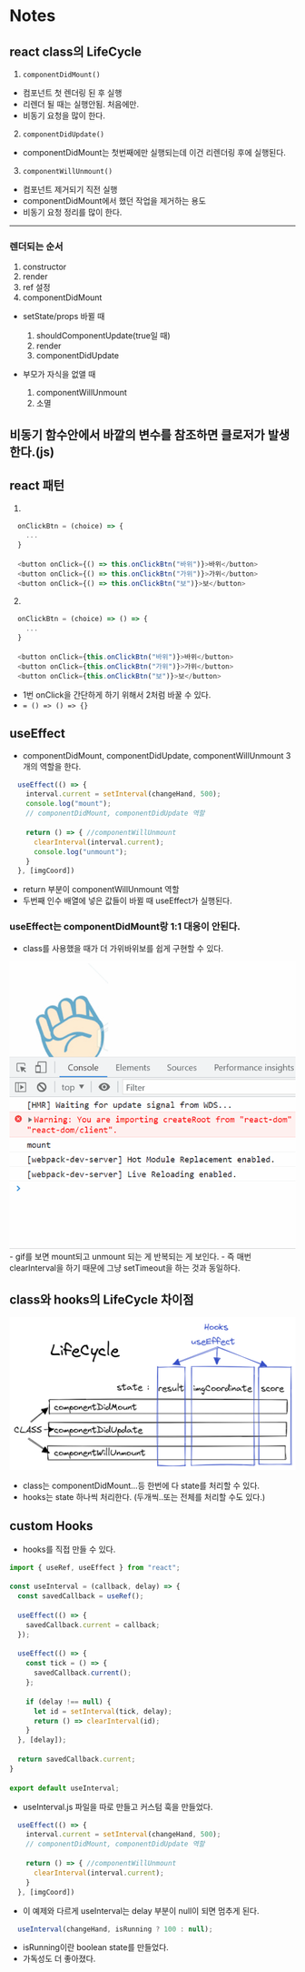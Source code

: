 # Notes 

## react class의 LifeCycle

1. `componentDidMount()`
  - 컴포넌트 첫 렌더링 된 후 실행
  - 리렌더 될 때는 실행안됨. 처음에만.
  - 비동기 요청을 많이 한다.

2. `componentDidUpdate()`
  - componentDidMount는 첫번째에만 실행되는데 이건 리렌더링 후에 실행된다.

3. `componentWillUnmount()`
  - 컴포넌트 제거되기 직전 실행
  - componentDidMount에서 했던 작업을 제거하는 용도
  - 비동기 요청 정리를 많이 한다.

---

### 렌더되는 순서

1. constructor
2. render
3. ref 설정
4. componentDidMount

- setState/props 바뀔 때
  1. shouldComponentUpdate(true일 때)
  2. render
  3. componentDidUpdate

- 부모가 자식을 없앨 때
  1. componentWillUnmount
  2. 소멸

## 비동기 함수안에서 바깥의 변수를 참조하면 클로저가 발생한다.(js)

## react 패턴
1.
```js
  onClickBtn = (choice) => {
    ...
  }

  <button onClick={() => this.onClickBtn("바위")}>바위</button>
  <button onClick={() => this.onClickBtn("가위")}>가위</button>
  <button onClick={() => this.onClickBtn("보")}>보</button>
```
2.
```js
  onClickBtn = (choice) => () => {
    ...
  }

  <button onClick={this.onClickBtn("바위")}>바위</button>
  <button onClick={this.onClickBtn("가위")}>가위</button>
  <button onClick={this.onClickBtn("보")}>보</button>
```
- 1번 onClick을 간단하게 하기 위해서 2처럼 바꿀 수 있다.
- `= () => () => {}`

## useEffect
- componentDidMount, componentDidUpdate, componentWillUnmount 3개의 역할을 한다.

```js
  useEffect(() => {
    interval.current = setInterval(changeHand, 500);
    console.log("mount");
    // componentDidMount, componentDidUpdate 역할

    return () => { //componentWillUnmount
      clearInterval(interval.current);
      console.log("unmount");
    }
  }, [imgCoord])
```
- return 부분이 componentWillUnmount 역할
- 두번째 인수 배열에 넣은 값들이 바뀔 때 useEffect가 실행된다.

### useEffect는 componentDidMount랑 1:1 대응이 안된다.
- class를 사용했을 때가 더 가위바위보를 쉽게 구현할 수 있다.

<img src="./assets/220620-01.gif" alt="mount-unmount">
- gif를 보면 mount되고 unmount 되는 게 반복되는 게 보인다.
- 즉 매번 clearInterval을 하기 때문에 그냥 setTimeout을 하는 것과 동일하다.

## class와 hooks의 LifeCycle 차이점
<img src="./assets/220620-02.png">

- class는 componentDidMount...등 한번에 다 state를 처리할 수 있다.
- hooks는 state 하나씩 처리한다. (두개씩..또는 전체를 처리할 수도 있다.)

## custom Hooks
- hooks를 직접 만들 수 있다.

```js
import { useRef, useEffect } from "react";

const useInterval = (callback, delay) => {
  const savedCallback = useRef();

  useEffect(() => {
    savedCallback.current = callback;
  });

  useEffect(() => {
    const tick = () => {
      savedCallback.current();
    };

    if (delay !== null) {
      let id = setInterval(tick, delay);
      return () => clearInterval(id);
    }
  }, [delay]);

  return savedCallback.current;
}

export default useInterval;
```
- useInterval.js 파일을 따로 만들고 커스텀 훅을 만들었다.

```js
  useEffect(() => {
    interval.current = setInterval(changeHand, 500);
    // componentDidMount, componentDidUpdate 역할

    return () => { //componentWillUnmount
      clearInterval(interval.current);
    }
  }, [imgCoord])
```
- 이 예제와 다르게 useInterval는 delay 부분이 null이 되면 멈추게 된다.

```js
  useInterval(changeHand, isRunning ? 100 : null);
```
- isRunning이란 boolean state를 만들었다.
- 가독성도 더 좋아졌다.
